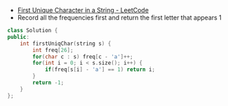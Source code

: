 - [First Unique Character in a String - LeetCode](https://leetcode.com/problems/first-unique-character-in-a-string/)
- Record all the frequencies first and return the first letter that appears 1


```cpp
class Solution {
public:
    int firstUniqChar(string s) {
        int freq[26];
        for(char c : s) freq[c - 'a']++;
        for(int i = 0; i < s.size(); i++) {
            if(freq[s[i] - 'a'] == 1) return i;
        }
        return -1;
    }
};
```